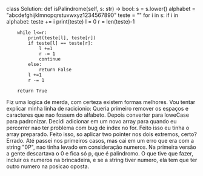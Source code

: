 class Solution:
    def isPalindrome(self, s: str) -> bool:
        s = s.lower()
        alphabet = "abcdefghijklmnopqrstuvwxyz1234567890"
        teste = ""
        for i in s:
            if i in alphabet:
                teste += i
        print(teste)
        l = 0
        r = len(teste)-1

        while l<=r:
            print(teste[l], teste[r])
            if teste[l] == teste[r]:
                l +=1
                r -= 1
                continue
            else:
                return False
            l +=1
            r -= 1
        
        return True


Fiz uma logica de merda, com certeza existem formas melhores. Vou tentar explicar minha linha de racicionio: Queria primeiro remover os espaços e caracteres que nao fossem do alfabeto. Depois converter para loweCase para padronizar. Decidi adicionar em um novo array para quando eu percorrer nao ter problema com bug de index no for. Feito isso eu tinha o array preparado. Feito isso, so aplicar two pointer nos dois extremos, certo? Errado. Até passei nos primeiros casos, mas cai em um erro que era com a string "0P", nao tinha levado em consideração numeros. Na primeira versão a gente descartava o 0 e fica só p, que é palindromo. O que tive que fazer, incluir os numeros na brincadeira, e se a string tiver numero, ela tem que ter outro numero na posicao oposta.